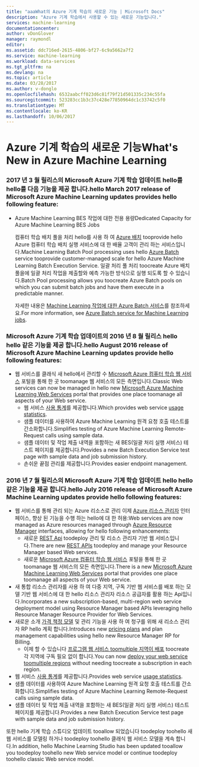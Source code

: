 ```yaml
---
title: "aaaWhat의 Azure 기계 학습의 새로운 기능 | Microsoft Docs"
description: "Azure 기계 학습에서 사용할 수 있는 새로운 기능입니다."
services: machine-learning
documentationcenter: 
author: vDonGlover
manager: raymondl
editor: 
ms.assetid: ddc716ed-2615-4806-bf27-6c9a5662a7f2
ms.service: machine-learning
ms.workload: data-services
ms.tgt_pltfrm: na
ms.devlang: na
ms.topic: article
ms.date: 03/28/2017
ms.author: v-donglo
ms.openlocfilehash: 6532aabcff023d6c81f79f21d501335c234c55fa
ms.sourcegitcommit: 523283cc1b3c37c428e77850964dc1c33742c5f0
ms.translationtype: MT
ms.contentlocale: ko-KR
ms.lasthandoff: 10/06/2017
---
```

# <a name="whats-new-in-azure-machine-learning"></a><span data-ttu-id="db069-103">Azure 기계 학습의 새로운 기능</span><span class="sxs-lookup"><span data-stu-id="db069-103">What's New in Azure Machine Learning</span></span>

### <a name="hello-march-2017-release-of-microsoft-azure-machine-learning-updates-provides-hello-following-feature"></a><span data-ttu-id="db069-104">2017 년 3 월 릴리스의 Microsoft Azure 기계 학습 업데이트 hello를 hello를 다음 기능을 제공 합니다.</span><span class="sxs-lookup"><span data-stu-id="db069-104">hello March 2017 release of Microsoft Azure Machine Learning updates provides hello following feature:</span></span>



* <span data-ttu-id="db069-105">Azure Machine Learning BES 작업에 대한 전용 용량</span><span class="sxs-lookup"><span data-stu-id="db069-105">Dedicated Capacity for Azure Machine Learning BES Jobs</span></span>

    <span data-ttu-id="db069-106">컴퓨터 학습 배치 풀을 처리 hello를 사용 하 여 [Azure 배치](../batch/batch-technical-overview.md) tooprovide hello Azure 컴퓨터 학습 배치 실행 서비스에 대 한 배율 고객이 관리 하는 서비스입니다.</span><span class="sxs-lookup"><span data-stu-id="db069-106">Machine Learning Batch Pool processing uses hello [Azure Batch](../batch/batch-technical-overview.md) service tooprovide customer-managed scale for hello Azure Machine Learning Batch Execution Service.</span></span> <span data-ttu-id="db069-107">일괄 처리 풀 처리 toocreate Azure 배치 풀을에 일괄 처리 작업을 제출할와 예측 가능한 방식으로 실행 되도록 할 수 있습니다.</span><span class="sxs-lookup"><span data-stu-id="db069-107">Batch Pool processing allows you toocreate Azure Batch pools on which you can submit batch jobs and have them execute in a predictable manner.</span></span>

    <span data-ttu-id="db069-108">자세한 내용은 [Machine Learning 작업에 대한 Azure Batch 서비스](machine-learning-dedicated-capacity-for-bes-jobs.md)를 참조하세요.</span><span class="sxs-lookup"><span data-stu-id="db069-108">For more information, see [Azure Batch service for Machine Learning jobs](machine-learning-dedicated-capacity-for-bes-jobs.md).</span></span>


### <a name="hello-august-2016-release-of-microsoft-azure-machine-learning-updates-provide-hello-following-features"></a><span data-ttu-id="db069-109">Microsoft Azure 기계 학습 업데이트의 2016 년 8 월 릴리스 hello hello 같은 기능을 제공 합니다.</span><span class="sxs-lookup"><span data-stu-id="db069-109">hello August 2016 release of Microsoft Azure Machine Learning updates provide hello following features:</span></span>
* <span data-ttu-id="db069-110">웹 서비스를 클래식 새 hello에서 관리할 수 [Microsoft Azure 컴퓨터 학습 웹 서비스](https://services.azureml.net/) 포털을 통해 한 곳 toomanage 웹 서비스의 모든 측면입니다.</span><span class="sxs-lookup"><span data-stu-id="db069-110">Classic Web services can now be managed in hello new [Microsoft Azure Machine Learning Web Services](https://services.azureml.net/) portal that provides one place toomanage all aspects of your Web service.</span></span>    
  * <span data-ttu-id="db069-111">웹 서비스 [사용 통계](machine-learning-manage-new-webservice.md)를 제공합니다.</span><span class="sxs-lookup"><span data-stu-id="db069-111">Which provides web service [usage statistics](machine-learning-manage-new-webservice.md).</span></span>
  * <span data-ttu-id="db069-112">샘플 데이터를 사용하여 Azure Machine Learning 원격 요청 호출 테스트를 간소화합니다.</span><span class="sxs-lookup"><span data-stu-id="db069-112">Simplifies testing of Azure Machine Learning Remote-Request calls using sample data.</span></span>
  * <span data-ttu-id="db069-113">샘플 데이터 및 작업 제출 내역을 포함하는 새 BES(일괄 처리 실행 서비스) 테스트 페이지를 제공합니다.</span><span class="sxs-lookup"><span data-stu-id="db069-113">Provides a new Batch Execution Service test page with sample data and job submission history.</span></span>
  * <span data-ttu-id="db069-114">손쉬운 끝점 관리를 제공합니다.</span><span class="sxs-lookup"><span data-stu-id="db069-114">Provides easier endpoint management.</span></span>

### <a name="hello-july-2016-release-of-microsoft-azure-machine-learning-updates-provide-hello-following-features"></a><span data-ttu-id="db069-115">2016 년 7 월 릴리스의 Microsoft Azure 기계 학습 업데이트 hello hello 같은 기능을 제공 합니다.</span><span class="sxs-lookup"><span data-stu-id="db069-115">hello July 2016 release of Microsoft Azure Machine Learning updates provide hello following features:</span></span>
* <span data-ttu-id="db069-116">웹 서비스를 통해 관리 되는 Azure 리소스로 관리 이제 [Azure 리소스 관리자](../azure-resource-manager/resource-group-overview.md) 인터페이스, 향상 된 기능을 수행 하는 hello에 대 한 허용:</span><span class="sxs-lookup"><span data-stu-id="db069-116">Web services are now managed as Azure resources managed through [Azure Resource Manager](../azure-resource-manager/resource-group-overview.md) interfaces, allowing for hello following enhancements:</span></span>
  * <span data-ttu-id="db069-117">새로운 [REST Api](https://msdn.microsoft.com/library/azure/Dn950030.aspx) toodeploy 관리 및 리소스 관리자 기반 웹 서비스입니다.</span><span class="sxs-lookup"><span data-stu-id="db069-117">There are new [REST APIs](https://msdn.microsoft.com/library/azure/Dn950030.aspx) toodeploy and manage your Resource Manager based Web services.</span></span>
  * <span data-ttu-id="db069-118">새로운 [Microsoft Azure 컴퓨터 학습 웹 서비스](https://services.azureml.net/) 포털을 통해 한 곳 toomanage 웹 서비스의 모든 측면입니다.</span><span class="sxs-lookup"><span data-stu-id="db069-118">There is a new [Microsoft Azure Machine Learning Web Services](https://services.azureml.net/) portal that provides one place toomanage all aspects of your Web service.</span></span>
* <span data-ttu-id="db069-119">새 통합 리소스 관리자를 사용 하 여 다중 지역, 구독 기반 웹 서비스를 배포 하는 모델 기반 웹 서비스에 대 한 hello 리소스 관리자 리소스 공급자를 활용 하는 Api입니다.</span><span class="sxs-lookup"><span data-stu-id="db069-119">Incorporates a new subscription-based, multi-region web service deployment model using Resource Manager based APIs leveraging hello Resource Manager Resource Provider for Web Services.</span></span>
* <span data-ttu-id="db069-120">새로운 소개 [가격 책정 모델](https://azure.microsoft.com/pricing/details/machine-learning/) 및 관리 기능을 사용 하 여 청구를 위해 새 리소스 관리자 RP hello 계획 합니다.</span><span class="sxs-lookup"><span data-stu-id="db069-120">Introduces new [pricing plans](https://azure.microsoft.com/pricing/details/machine-learning/) and plan management capabilities using hello new Resource Manager RP for Billing.</span></span>
  * <span data-ttu-id="db069-121">이제 할 수 있습니다 [프로그램 웹 서비스 toomultiple 지역이 배포](machine-learning-how-to-deploy-to-multiple-regions.md) toocreate 각 지역에 구독 필요 없이 합니다.</span><span class="sxs-lookup"><span data-stu-id="db069-121">You can now [deploy your web service toomultiple regions](machine-learning-how-to-deploy-to-multiple-regions.md) without needing toocreate a subscription in each region.</span></span>
* <span data-ttu-id="db069-122">웹 서비스 [사용 통계](machine-learning-manage-new-webservice.md)를 제공합니다.</span><span class="sxs-lookup"><span data-stu-id="db069-122">Provides web service [usage statistics](machine-learning-manage-new-webservice.md).</span></span>
* <span data-ttu-id="db069-123">샘플 데이터를 사용하여 Azure Machine Learning 원격 요청 호출 테스트를 간소화합니다.</span><span class="sxs-lookup"><span data-stu-id="db069-123">Simplifies testing of Azure Machine Learning Remote-Request calls using sample data.</span></span>
* <span data-ttu-id="db069-124">샘플 데이터 및 작업 제출 내역을 포함하는 새 BES(일괄 처리 실행 서비스) 테스트 페이지를 제공합니다.</span><span class="sxs-lookup"><span data-stu-id="db069-124">Provides a new Batch Execution Service test page with sample data and job submission history.</span></span>

<span data-ttu-id="db069-125">또한 hello 기계 학습 스튜디오 업데이트 tooallow 되었습니다 toodeploy toohello 새 웹 서비스를 모델링 하거나 toodeploy toohello 클래식 웹 서비스 모델을 계속 합니다.</span><span class="sxs-lookup"><span data-stu-id="db069-125">In addition, hello Machine Learning Studio has been updated tooallow you toodeploy toohello new Web service model or continue toodeploy toohello classic Web service model.</span></span> 

